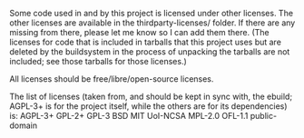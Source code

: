 Some code used in and by this project is licensed under other licenses. The other licenses are available in the thirdparty-licenses/ folder. If there are any missing from there, please let me know so I can add them there. (The licenses for code that is included in tarballs that this project uses but are deleted by the buildsystem in the process of unpacking the tarballs are not included; see those tarballs for those licenses.)

All licenses should be free/libre/open-source licenses.

The list of licenses (taken from, and should be kept in sync with, the ebuild; AGPL-3+ is for the project itself, while the others are for its dependencies) is:
AGPL-3+ GPL-2+ GPL-3 BSD MIT UoI-NCSA MPL-2.0 OFL-1.1 public-domain
